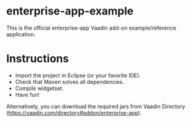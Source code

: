 enterprise-app-example
======================

This is the official enterprise-app Vaadin add-on example/reference application.

Instructions
============

 - Import the project in Eclipse (or your favorite IDE).
 - Check that Maven solves all dependencies.
 - Compile widgetset.
 - Have fun!

Alternatively, you can download the required jars from Vaadin Directory (https://vaadin.com/directory#addon/enterprise-app).

